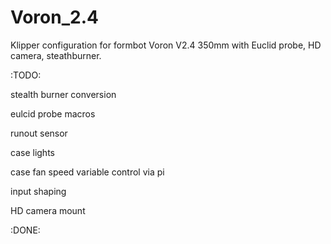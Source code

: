 # Voron_2.4
Klipper configuration for formbot Voron V2.4 350mm with Euclid probe, HD camera, steathburner.


:TODO:

stealth burner conversion

eulcid probe macros

runout sensor

case lights

case fan speed variable control via pi

input shaping

HD camera mount


:DONE:
